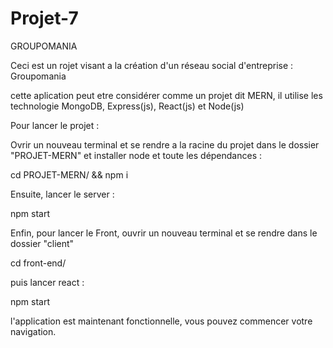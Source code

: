 # Projet-7

GROUPOMANIA

Ceci est un rojet visant a la création d'un réseau social d'entreprise : Groupomania

cette aplication peut etre considérer comme un projet dit MERN, il utilise les technologie MongoDB, Express(js), React(js) et Node(js)

Pour lancer le projet :

Ovrir un nouveau terminal et se rendre a la racine du projet dans le dossier "PROJET-MERN" et installer node et toute les dépendances :

cd PROJET-MERN/ && npm i

Ensuite, lancer le server :

npm start

Enfin, pour lancer le Front, ouvrir un nouveau terminal et se rendre dans le dossier "client"

cd front-end/

puis lancer react :

npm start

l'application est maintenant fonctionnelle, vous pouvez commencer votre navigation.
